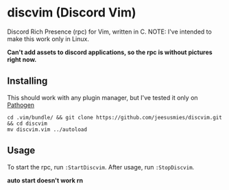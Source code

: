 # discvim (Discord Vim)
Discord Rich Presence (rpc) for Vim, written in C.
NOTE: I've intended to make this work only in Linux.

**Can't add assets to discord applications, so the rpc is without pictures right now.**

## Installing
This should work with any plugin manager, but I've tested it only on [Pathogen](https://github.com/tpope/vim-pathogen)
```
cd .vim/bundle/ && git clone https://github.com/jeesusmies/discvim.git && cd discvim
mv discvim.vim ../autoload
```

## Usage
To start the rpc, run `:StartDiscvim`.
After usage, run `:StopDiscvim`.

**auto start doesn't work rn**
